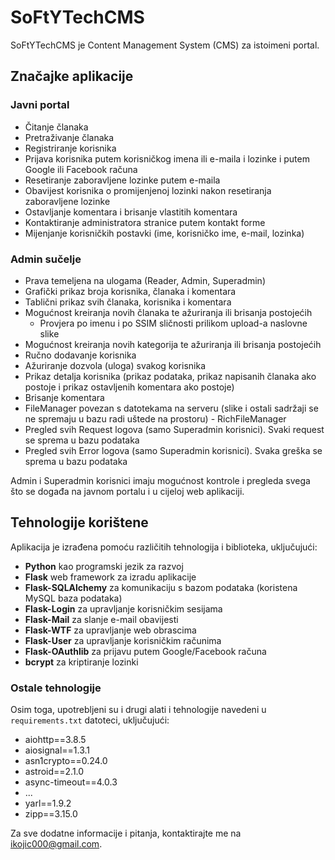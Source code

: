 # SoFtYTechCMS

SoFtYTechCMS je Content Management System (CMS) za istoimeni portal.

## Značajke aplikacije

### Javni portal

- Čitanje članaka
- Pretraživanje članaka
- Registriranje korisnika
- Prijava korisnika putem korisničkog imena ili e-maila i lozinke i putem Google ili Facebook računa
- Resetiranje zaboravljene lozinke putem e-maila
- Obavijest korisnika o promijenjenoj lozinki nakon resetiranja zaboravljene lozinke
- Ostavljanje komentara i brisanje vlastitih komentara
- Kontaktiranje administratora stranice putem kontakt forme
- Mijenjanje korisničkih postavki (ime, korisničko ime, e-mail, lozinka)

### Admin sučelje

- Prava temeljena na ulogama (Reader, Admin, Superadmin)
- Grafički prikaz broja korisnika, članaka i komentara
- Tablični prikaz svih članaka, korisnika i komentara
- Mogućnost kreiranja novih članaka te ažuriranja ili brisanja postojećih
  - Provjera po imenu i po SSIM sličnosti prilikom upload-a naslovne slike
- Mogućnost kreiranja novih kategorija te ažuriranja ili brisanja postojećih
- Ručno dodavanje korisnika
- Ažuriranje dozvola (uloga) svakog korisnika
- Prikaz detalja korisnika (prikaz podataka, prikaz napisanih članaka ako postoje i prikaz ostavljenih komentara ako postoje)
- Brisanje komentara
- FileManager povezan s datotekama na serveru (slike i ostali sadržaji se ne spremaju u bazu radi uštede na prostoru) - RichFileManager
- Pregled svih Request logova (samo Superadmin korisnici). Svaki request se sprema u bazu podataka
- Pregled svih Error logova (samo Superadmin korisnici). Svaka greška se sprema u bazu podataka

Admin i Superadmin korisnici imaju mogućnost kontrole i pregleda svega što se događa na javnom portalu i u cijeloj web aplikaciji.

## Tehnologije korištene

Aplikacija je izrađena pomoću različitih tehnologija i biblioteka, uključujući:

- **Python** kao programski jezik za razvoj
- **Flask** web framework za izradu aplikacije
- **Flask-SQLAlchemy** za komunikaciju s bazom podataka (koristena MySQL baza podataka)
- **Flask-Login** za upravljanje korisničkim sesijama
- **Flask-Mail** za slanje e-mail obavijesti
- **Flask-WTF** za upravljanje web obrascima
- **Flask-User** za upravljanje korisničkim računima
- **Flask-OAuthlib** za prijavu putem Google/Facebook računa
- **bcrypt** za kriptiranje lozinki

### Ostale tehnologije

Osim toga, upotrebljeni su i drugi alati i tehnologije navedeni u `requirements.txt` datoteci, uključujući:

- aiohttp==3.8.5
- aiosignal==1.3.1
- asn1crypto==0.24.0
- astroid==2.1.0
- async-timeout==4.0.3
- ...
- yarl==1.9.2
- zipp==3.15.0

Za sve dodatne informacije i pitanja, kontaktirajte me na ikojic000@gmail.com.
